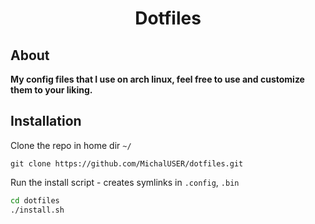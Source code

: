 <h1 align="center">Dotfiles</h1>

## About

**My config files that I use on arch linux, feel free to use and customize them to your liking.**

## Installation

Clone the repo in home dir `~/`
```
git clone https://github.com/MichalUSER/dotfiles.git
```

Run the install script - creates symlinks in `.config`, `.bin`
```bash
cd dotfiles
./install.sh
```
